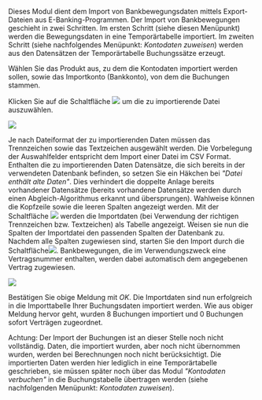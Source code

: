 Dieses Modul dient dem Import von Bankbewegungsdaten mittels Export-Dateien aus E-Banking-Programmen. Der Import von Bankbewegungen geschieht in zwei Schritten. Im ersten Schritt (siehe diesen Menüpunkt) werden die Bewegungsdaten in eine Temporärtabelle importiert. Im zweiten Schritt (siehe nachfolgendes Menüpunkt: *Kontodaten zuweisen*) werden aus den Datensätzen der Temporärtabelle Buchungssätze erzeugt.

Wählen Sie das Produkt aus, zu dem die Kontodaten importiert werden sollen, sowie das Importkonto (Bankkonto), von dem die Buchungen stammen.

Klicken Sie auf die Schaltfläche ![](http://xpecto.github.io/docs/img/img_1441983048557.png) um die zu importierende Datei auszuwählen.

![](http://xpecto.github.io/docs/img/img_1441982998218.png)

Je nach Dateiformat der zu importierenden Daten müssen das Trennzeichen sowie das Textzeichen ausgewählt werden. Die Vorbelegung der Auswahlfelder entspricht dem Import einer Datei im CSV Format. Enthalten die zu importierenden Daten Datensätze, die sich bereits in der verwendeten Datenbank befinden, so setzen Sie ein Häkchen bei _"Datei enthält alte Daten"_. Dies verhindert die doppelte Anlage bereits vorhandener Datensätze (bereits vorhandene Datensätze werden durch einen Abgleich-Algorithmus erkannt und übersprungen). Wahlweise können die Kopfzeile sowie die leeren Spalten angezeigt werden. Mit der Schaltfläche ![](http://xpecto.github.io/docs/img/img160.png)
werden die Importdaten (bei Verwendung der richtigen Trennzeichen bzw. Textzeichen) als Tabelle angezeigt. Weisen sie nun die Spalten der Importdatei den passenden Spalten der Datenbank zu. Nachdem alle Spalten zugewiesen sind, starten Sie den Import durch die Schaltfläche![](http://xpecto.github.io/docs/img/img162.png). Bankbewegungen, die im Verwendungszweck eine Vertragsnummer enthalten, werden dabei automatisch dem angegebenen Vertrag zugewiesen.

![](http://xpecto.github.io/docs/img/img_1441983215647.png)

Bestätigen Sie obige Meldung mit _OK_. Die Importdaten sind nun erfolgreich in die Importtabelle Ihrer Buchungsdaten importiert werden. Wie aus obiger Meldung hervor geht, wurden 8 Buchungen importiert und 0 Buchungen sofort Verträgen zugeordnet.

Achtung: Der Import der Buchungen ist an dieser Stelle noch nicht vollständig. Daten, die importiert wurden, aber noch nicht übernommen wurden, werden bei Berechnungen noch nicht berücksichtigt. Die importierten Daten werden hier lediglich in eine Temporärtabelle geschrieben, sie müssen später noch über das Modul _"Kontodaten verbuchen"_ in die Buchungstabelle übertragen werden (siehe nachfolgenden Menüpunkt: *Kontodaten zuweisen*).
